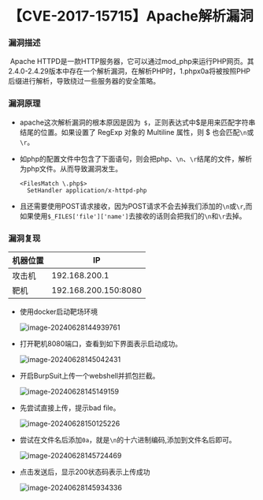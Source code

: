 # 【CVE-2017-15715】Apache解析漏洞

### 漏洞描述

​	Apache HTTPD是一款HTTP服务器，它可以通过mod_php来运行PHP网页。其2.4.0-2.4.29版本中存在一个解析漏洞，在解析PHP时，1.phpx0a将被按照PHP后缀进行解析，导致绕过一些服务器的安全策略。

### 漏洞原理

- apache这次解析漏洞的根本原因是因为` $`，正则表达式中$是用来匹配字符串结尾的位置。如果设置了 RegExp 对象的 Multiline 属性，则 $ 也会匹配`\n`或`\r`。

- 如php的配置文件中包含了下面语句，则会把php、`\n`、`\r`结尾的文件，解析为php文件。从而导致漏洞发生。

  ```
  <FilesMatch \.php$>
  	SetHandler application/x-httpd-php
  ```

- 且还需要使用POST请求接收，因为POST请求不会去掉我们添加的`\n`或`\r`,而如果使用`$_FILES['file']['name']`去接收的话则会把我们的`\n`和`\r`去掉。

### 漏洞复现

| 机器位置 | IP                   |
| -------- | -------------------- |
| 攻击机   | 192.168.200.1        |
| 靶机     | 192.168.200.150:8080 |

- 使用docker启动靶场环境

  ![image-20240628144939761](https://hecker-typora.oss-cn-shanghai.aliyuncs.com/image-20240628144939761.png)

- 打开靶机8080端口，查看到如下界面表示启动成功。

  ![image-20240628145042431](https://hecker-typora.oss-cn-shanghai.aliyuncs.com/image-20240628145042431.png)

- 开启BurpSuit上传一个webshell并抓包拦截。

  ![image-20240628145149159](https://hecker-typora.oss-cn-shanghai.aliyuncs.com/image-20240628145149159.png)

- 先尝试直接上传，提示bad file。

  ![image-20240628150125226](https://hecker-typora.oss-cn-shanghai.aliyuncs.com/image-20240628150125226.png)

- 尝试在文件名后添加`0a`，就是`\n`的十六进制编码,添加到文件名后即可。

  ![image-20240628145724469](https://hecker-typora.oss-cn-shanghai.aliyuncs.com/image-20240628145724469.png)

- 点击发送后，显示200状态码表示上传成功

  ![image-20240628145934336](https://hecker-typora.oss-cn-shanghai.aliyuncs.com/image-20240628145934336.png)